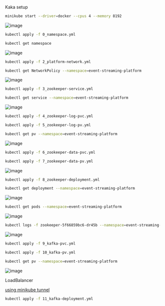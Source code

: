 Kaka setup

```bash
minikube start --driver=docker --cpus 4 --memory 8192
```

![image](https://user-images.githubusercontent.com/76512851/204541847-8ddcda76-3327-4886-856c-eb12d15bfef3.png)


```bash
kubectl apply -f 0_namespace.yml
```

```bash
kubectl get namespace
```

![image](https://user-images.githubusercontent.com/76512851/204543306-bcd63a57-1815-4fee-aff2-d4e3758c2d9c.png)

```bash
kubectl apply -f 2_platform-network.yml
```

```bash
kubectl get NetworkPolicy --namespace=event-streaming-platform
```

![image](https://user-images.githubusercontent.com/76512851/204544713-23490950-612b-4967-9aa2-2b19078809dc.png)

```bash
kubectl apply -f 3_zookeeper-service.yml
```

```bash
kubectl get service --namespace=event-streaming-platform
```

![image](https://user-images.githubusercontent.com/76512851/204545701-3b2d24a6-6ea0-4503-90c0-75a406590837.png)


```bash
kubectl apply -f 4_zookeeper-log-pvc.yml
```

```bash
kubectl apply -f 5_zookeeper-log-pv.yml
```

```bash
kubectl get pv --namespace=event-streaming-platform
```

![image](https://user-images.githubusercontent.com/76512851/204550916-9a71de36-ad25-4809-a25b-4d6f3faf7fbf.png)

```bash
kubectl apply -f 6_zookeeper-data-pvc.yml
```

```bash
kubectl apply -f 7_zookeeper-data-pv.yml
```

![image](https://user-images.githubusercontent.com/76512851/204551817-32a87c16-7920-4b1a-a400-ff57a38d0ac7.png)

```bash
kubectl apply -f 8_zookeeper-deployment.yml
```

```bash
kubectl get deployment --namespace=event-streaming-platform
```

![image](https://user-images.githubusercontent.com/76512851/204552788-143d34b0-a7b7-430c-8269-02c8181ba294.png)


```bash
kubectl get pods --namespace=event-streaming-platform
```

![image](https://user-images.githubusercontent.com/76512851/204553219-b13bdf04-add4-42bf-83e5-26287db4e404.png)

```bash
kubectl logs -f zookeeper-5f66859bc6-dr45b --namespace=event-streaming-platform
```

![image](https://user-images.githubusercontent.com/76512851/204554628-75d72094-0552-4259-aa9d-70b3ee4c87a7.png)

```bash
kubectl apply -f 9_kafka-pvc.yml
```

```bash
kubectl apply -f 10_kafka-pv.yml
```

```bash
kubectl get pv --namespace=event-streaming-platform
```

![image](https://user-images.githubusercontent.com/76512851/204557099-5721f1a5-0de6-4f5c-9fec-06c249facb9b.png)


LoadBalancer

[using minikube tunnel](https://minikube.sigs.k8s.io/docs/handbook/accessing/#using-minikube-tunnel)


```bash
kubectl apply -f 11_kafka-deployment.yml
```


